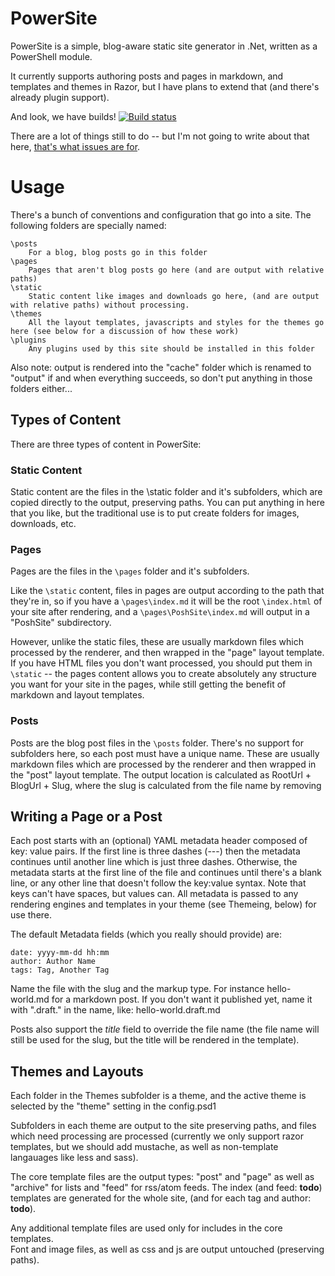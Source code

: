 PowerSite
=========

PowerSite is a simple, blog-aware static site generator in .Net, written as a PowerShell module.  

It currently supports authoring posts and pages in markdown, and templates and themes in Razor, but I have plans to extend that (and there's already plugin support).

And look, we have builds! [![Build status](https://ci.appveyor.com/api/projects/status/9j2r4dkpta5pgp14/branch/master?svg=true)](https://ci.appveyor.com/project/Jaykul/powersite)

There are a lot of things still to do -- but I'm not going to write about that here, [that's what issues are for](https://github.com/Jaykul/PowerSite/issues).

Usage
=====

There's a bunch of conventions and configuration that go into a site. The following folders are specially named:

    \posts
        For a blog, blog posts go in this folder
    \pages
        Pages that aren't blog posts go here (and are output with relative paths)
    \static
        Static content like images and downloads go here, (and are output with relative paths) without processing.
    \themes
        All the layout templates, javascripts and styles for the themes go here (see below for a discussion of how these work)
    \plugins
        Any plugins used by this site should be installed in this folder

Also note: output is rendered into the "cache" folder which is renamed to "output" if and when everything succeeds, so don't put anything in those folders either...


Types of Content
----------------

There are three types of content in PowerSite:

### Static Content ###

Static content are the files in the \static folder and it's subfolders, which are copied directly to the output, preserving paths. 
You can put anything in here that you like, but the traditional use is to put create folders for images, downloads, etc.


### Pages ###

Pages are the files in the `\pages` folder and it's subfolders. 

Like the `\static` content, files in pages are output according to the path that they're in, 
so if you have a `\pages\index.md` it will be the root `\index.html` of your site after rendering, 
and a `\pages\PoshSite\index.md` will output in a "PoshSite" subdirectory.

However, unlike the static files, these are usually markdown files which processed by the renderer, 
and then wrapped in the "page" layout template. If you have HTML files you don't want processed, 
you should put them in `\static`  -- the pages content allows you to create absolutely any structure 
you want for your site in the pages, while still getting the benefit of markdown and layout templates.


### Posts ###

Posts are the blog post files in the `\posts` folder.  There's no support for subfolders here, so each 
post must have a unique name. These are usually markdown files which are processed by the renderer and 
then wrapped in the "post" layout template. The output location is calculated as RootUrl + BlogUrl + Slug, 
where the slug is calculated from the file name by removing 

Writing a Page or a Post
------------------------

Each post starts with an (optional) YAML metadata header composed of key: value pairs. If the first line is 
three dashes (---) then the metadata continues until another line which is just three dashes. Otherwise, the 
metadata starts at the first line of the file and continues until there's a blank line, or any other line that 
doesn't follow the key:value syntax. Note that keys can't have spaces, but values can.  All metadata is passed 
to any rendering engines and templates in your theme (see Themeing, below) for use there.

The default Metadata fields (which you really should provide) are:

    date: yyyy-mm-dd hh:mm
    author: Author Name
    tags: Tag, Another Tag

Name the file with the slug and the markup type. For instance hello-world.md for a markdown post.
If you don't want it published yet, name it with ".draft." in the name, like: hello-world.draft.md

Posts also support the *title* field to override the file name (the file name will still be used for the slug, 
but the title will be rendered in the template).

Themes and Layouts
------------------

Each folder in the Themes subfolder is a theme, and the active theme is selected by the "theme" setting in the config.psd1

Subfolders in each theme are output to the site preserving paths, and files which need processing are processed
(currently we only support razor templates, but we should add mustache, as well as non-template langauages like 
less and sass).

The core template files are the output types: "post" and "page" as well as "archive" for lists and "feed" for 
rss/atom feeds. The index (and feed: **todo**) templates are generated for the whole site, (and for each tag and
author: **todo**).

Any additional template files are used only for includes in the core templates.  
Font and image files, as well as css and js are output untouched (preserving paths).
